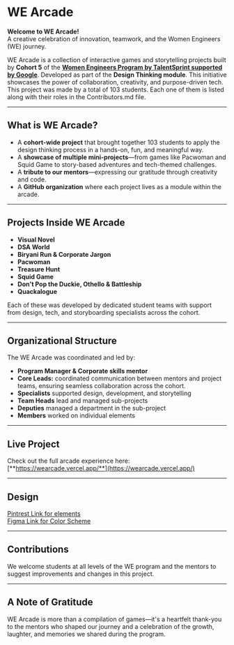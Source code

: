 # WE Arcade

**Welcome to WE Arcade!**  
A creative celebration of innovation, teamwork, and the Women Engineers (WE) journey.

WE Arcade is a collection of interactive games and storytelling projects built by **Cohort 5** of the [**Women Engineers Program by TalentSprint supported by Google**](https://we.talentsprint.com/). Developed as part of the **Design Thinking module**. This initiative showcases the power of collaboration, creativity, and purpose-driven tech. This project was made by a total of 103 students. Each one of them is listed along with their roles in the Contributors.md file.

---

## What is WE Arcade?

-  A **cohort-wide project** that brought together 103 students to apply the design thinking process in a hands-on, fun, and meaningful way.
-  A **showcase of multiple mini-projects**—from games like Pacwoman and Squid Game to story-based adventures and tech-themed challenges.
-  A **tribute to our mentors**—expressing our gratitude through creativity and code.
-  A **GitHub organization** where each project lives as a module within the arcade.

---

## Projects Inside WE Arcade

- **Visual Novel**
- **DSA World**
- **Biryani Run & Corporate Jargon**
- **Pacwoman**
- **Treasure Hunt**
- **Squid Game**
- **Don't Pop the Duckie, Othello & Battleship**
- **Quackalogue**

Each of these was developed by dedicated student teams with support from design, tech, and storyboarding specialists across the cohort.

---

## Organizational Structure

The WE Arcade was coordinated and led by:
- **Program Manager & Corporate skills mentor**
- **Core Leads:** coordinated communication between mentors and project teams, ensuring seamless collaboration across the cohort.  
- **Specialists** supported design, development, and storytelling
- **Team Heads** lead and managed sub-projects  
- **Deputies** managed a department in the sub-project
- **Members** worked on individual elements

---

## Live Project

Check out the full arcade experience here:  
 [**https://wearcade.vercel.app/**](https://wearcade.vercel.app/)

---

## Design
<a href="https://in.pinterest.com/artsybixchh/we-arcade/?invite_code=a38ff3432ef4418fb9b8639d4738f93e&sender=1130474081372707790"> Pintrest Link for elements</a><br>
<a href="https://www.figma.com/proto/MYnPmt5ecPVM4USPaZ30mh/WE-Arcade?node-id=1-21&t=5XxDw1iuP19OumBQ-1"> Figma Link for Color Scheme </a><br>

---

## Contributions

We welcome students at all levels of the WE program and the mentors to suggest improvements and changes in this project.

---

## A Note of Gratitude

WE Arcade is more than a compilation of games—it's a heartfelt thank-you to the mentors who shaped our journey and a celebration of the growth, laughter, and memories we shared during the program.




